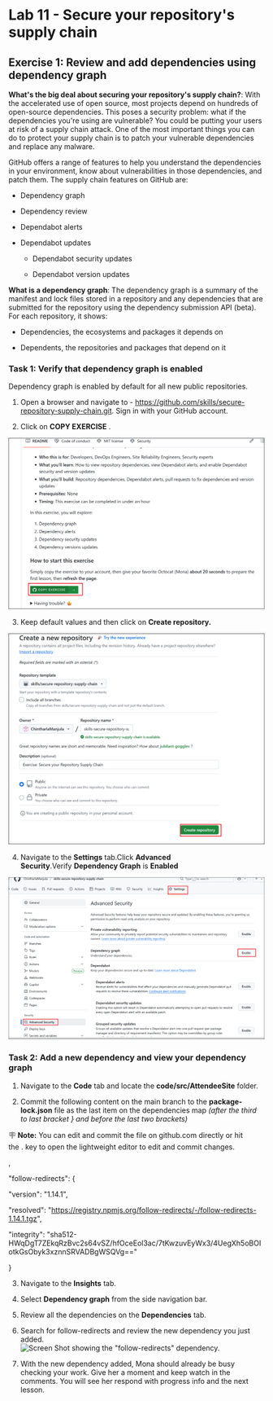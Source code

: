 # Lab 11 - Secure your repository's supply chain

## Exercise 1: Review and add dependencies using dependency graph

**What's the big deal about securing your repository's supply chain?**:
With the accelerated use of open source, most projects depend on
hundreds of open-source dependencies. This poses a security problem:
what if the dependencies you're using are vulnerable? You could be
putting your users at risk of a supply chain attack. One of the most
important things you can do to protect your supply chain is to patch
your vulnerable dependencies and replace any malware.

GitHub offers a range of features to help you understand the
dependencies in your environment, know about vulnerabilities in those
dependencies, and patch them. The supply chain features on GitHub are:

- Dependency graph

- Dependency review

- Dependabot alerts

- Dependabot updates

  - Dependabot security updates

  - Dependabot version updates

**What is a dependency graph**: The dependency graph is a summary of the
manifest and lock files stored in a repository and any dependencies that
are submitted for the repository using the dependency submission API
(beta). For each repository, it shows:

- Dependencies, the ecosystems and packages it depends on

- Dependents, the repositories and packages that depend on it

### Task 1: Verify that dependency graph is enabled

Dependency graph is enabled by default for all new public repositories.

1.  Open a browser and navigate to -
    <https://github.com/skills/secure-repository-supply-chain.git>. Sign
    in with your GitHub account.

2.  Click on **COPY EXERCISE** .

![](./media/image1.png)

3.  Keep default values and then click on **Create repository.**

![](./media/image2.png)

4.  Navigate to the **Settings** tab.Click **Advanced
    Security**.Verify **Dependency Graph** is **Enabled**

![](./media/image3.png)

### Task 2: Add a new dependency and view your dependency graph

1.  Navigate to the **Code** tab and locate
    the **code/src/AttendeeSite** folder.

2.  Commit the following content on the main branch to
    the **package-lock.json** file as the last item on
    the dependencies map *(after the third to last bracket } and before
    the last two brackets)*

🪧 **Note:** You can edit and commit the file on github.com directly or
hit the . key to open the lightweight editor to edit and commit changes.

,

"follow-redirects": {

"version": "1.14.1",

"resolved":
"https://registry.npmjs.org/follow-redirects/-/follow-redirects-1.14.1.tgz",

"integrity":
"sha512-HWqDgT7ZEkqRzBvc2s64vSZ/hfOceEol3ac/7tKwzuvEyWx3/4UegXh5oBOIotkGsObyk3xznnSRVADBgWSQVg=="

}

3.  Navigate to the **Insights** tab.

4.  Select **Dependency graph** from the side navigation bar.

5.  Review all the dependencies on the **Dependencies** tab.

6.  Search for follow-redirects and review the new dependency you just
    added.  
    ![Screen Shot showing the "follow-redirects"
    dependency.](./media/image4.png)

7.  With the new dependency added, Mona should already be busy checking
    your work. Give her a moment and keep watch in the comments. You
    will see her respond with progress info and the next lesson.
